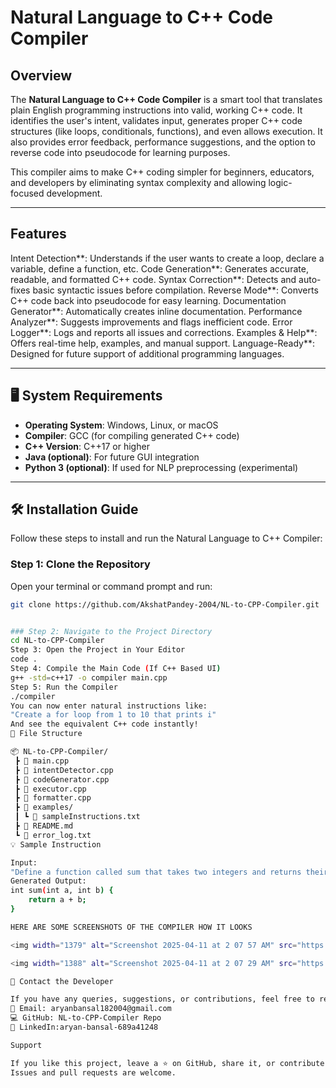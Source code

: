 # Natural Language to C++ Code Compiler

## Overview

The **Natural Language to C++ Code Compiler** is a smart tool that translates plain English programming instructions into valid, working C++ code. It identifies the user's intent, validates input, generates proper C++ code structures (like loops, conditionals, functions), and even allows execution. It also provides error feedback, performance suggestions, and the option to reverse code into pseudocode for learning purposes.

This compiler aims to make C++ coding simpler for beginners, educators, and developers by eliminating syntax complexity and allowing logic-focused development.

---

## Features

Intent Detection**: Understands if the user wants to create a loop, declare a variable, define a function, etc.
Code Generation**: Generates accurate, readable, and formatted C++ code.
Syntax Correction**: Detects and auto-fixes basic syntactic issues before compilation.
Reverse Mode**: Converts C++ code back into pseudocode for easy learning.
Documentation Generator**: Automatically creates inline documentation.
Performance Analyzer**: Suggests improvements and flags inefficient code.
Error Logger**: Logs and reports all issues and corrections.
Examples & Help**: Offers real-time help, examples, and manual support.
Language-Ready**: Designed for future support of additional programming languages.

---

## 🖥️ System Requirements

- **Operating System**: Windows, Linux, or macOS  
- **Compiler**: GCC (for compiling generated C++ code)  
- **C++ Version**: C++17 or higher  
- **Java (optional)**: For future GUI integration  
- **Python 3 (optional)**: If used for NLP preprocessing (experimental)

---

## 🛠️ Installation Guide

Follow these steps to install and run the Natural Language to C++ Compiler:

### Step 1: Clone the Repository

Open your terminal or command prompt and run:

```bash
git clone https://github.com/AkshatPandey-2004/NL-to-CPP-Compiler.git


### Step 2: Navigate to the Project Directory
cd NL-to-CPP-Compiler
Step 3: Open the Project in Your Editor
code .
Step 4: Compile the Main Code (If C++ Based UI)
g++ -std=c++17 -o compiler main.cpp
Step 5: Run the Compiler
./compiler
You can now enter natural instructions like:
"Create a for loop from 1 to 10 that prints i"
And see the equivalent C++ code instantly!
📁 File Structure

📦 NL-to-CPP-Compiler/
 ┣ 📜 main.cpp
 ┣ 📜 intentDetector.cpp
 ┣ 📜 codeGenerator.cpp
 ┣ 📜 executor.cpp
 ┣ 📜 formatter.cpp
 ┣ 📜 examples/
 ┃ ┗ 📄 sampleInstructions.txt
 ┣ 📜 README.md
 ┗ 📄 error_log.txt
💡 Sample Instruction

Input:
"Define a function called sum that takes two integers and returns their sum"
Generated Output:
int sum(int a, int b) {
    return a + b;
}

HERE ARE SOME SCREENSHOTS OF THE COMPILER HOW IT LOOKS

<img width="1379" alt="Screenshot 2025-04-11 at 2 07 57 AM" src="https://github.com/user-attachments/assets/18c0b3e1-a3e8-4f5e-b4e7-f80b5e610a0b" />

<img width="1388" alt="Screenshot 2025-04-11 at 2 07 29 AM" src="https://github.com/user-attachments/assets/da8f5af4-d2c7-454c-acd4-14f22c00c65c" />

📨 Contact the Developer

If you have any queries, suggestions, or contributions, feel free to reach out:
📧 Email: aryanbansal182004@gmail.com
💻 GitHub: NL-to-CPP-Compiler Repo
🔗 LinkedIn:aryan-bansal-689a41248

Support

If you like this project, leave a ⭐ on GitHub, share it, or contribute!
Issues and pull requests are welcome.

